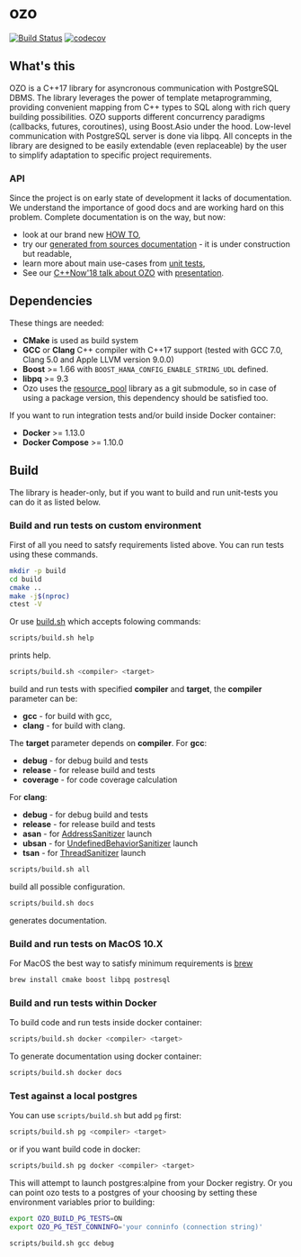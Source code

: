 # ozo

[![Build Status](https://travis-ci.org/yandex/ozo.svg?branch=master)](https://travis-ci.org/yandex/ozo)
[![codecov](https://codecov.io/gh/yandex/ozo/branch/master/graph/badge.svg)](https://codecov.io/gh/yandex/ozo)

## What's this

OZO is a C++17 library for asyncronous communication with PostgreSQL DBMS.
The library leverages the power of template metaprogramming, providing convenient mapping from C++ types to SQL along with rich query building possibilities. OZO supports different concurrency paradigms (callbacks, futures, coroutines), using Boost.Asio under the hood. Low-level communication with PostgreSQL server is done via libpq. All concepts in the library are designed to be easily extendable (even replaceable) by the user to simplify adaptation to specific project requirements.

### API

Since the project is on early state of development it lacks of documentation. We understand the importance of good docs and are working hard on this problem. Complete documentation is on the way, but now:

* look at our brand new [HOW TO](docs/howto.md),
* try our [generated from sources documentation](https://yandex.github.io/ozo/) - it is under construction but readable,
* learn more about main use-cases from [unit tests](tests/integration/request_integration.cpp),
* See our [C++Now'18 talk about OZO](https://youtu.be/-1zbaxuUsMA) with [presentation](https://github.com/boostcon/cppnow_presentations_2018/blob/master/05-09-2018_wednesday/design_and_implementation_of_dbms_asynchronous_client_library__roman_siromakha__cppnow_05092018.pdf).

## Dependencies

These things are needed:

* **CMake** is used as build system
* **GCC** or **Clang** C++ compiler with C++17 support (tested with GCC 7.0, Clang 5.0 and Apple LLVM version 9.0.0)
* **Boost** >= 1.66 with `BOOST_HANA_CONFIG_ENABLE_STRING_UDL` defined.
* **libpq** >= 9.3
* Ozo uses the [resource_pool](https://github.com/elsid/resource_pool) library as a git submodule, so in case of using a package version, this dependency should be satisfied too.

If you want to run integration tests and/or build inside Docker container:
* **Docker** >= 1.13.0
* **Docker Compose** >= 1.10.0

## Build

The library is header-only, but if you want to build and run unit-tests you can do it as listed below.

### Build and run tests on custom environment

First of all you need to satsfy requirements listed above. You can run tests using these commands.

```bash
mkdir -p build
cd build
cmake ..
make -j$(nproc)
ctest -V
```

Or use [build.sh](scripts/build.sh) which accepts folowing commands:

```bash
scripts/build.sh help
```

prints help.

```bash
scripts/build.sh <compiler> <target>
```

build and run tests with specified **compiler** and **target**, the **compiler** parameter can be:

* **gcc** - for build with gcc,
* **clang** - for build with clang.

The **target** parameter depends on **compiler**.
For **gcc**:

* **debug** - for debug build and tests
* **release** - for release build and tests
* **coverage** - for code coverage calculation

For **clang**:

* **debug** - for debug build and tests
* **release** - for release build and tests
* **asan** - for [AddressSanitizer](https://clang.llvm.org/docs/AddressSanitizer.html) launch
* **ubsan** - for [UndefinedBehaviorSanitizer](https://clang.llvm.org/docs/UndefinedBehaviorSanitizer.html) launch
* **tsan** - for [ThreadSanitizer](https://clang.llvm.org/docs/ThreadSanitizer.html) launch

```bash
scripts/build.sh all
```

build all possible configuration.

```bash
scripts/build.sh docs
```

generates documentation.

### Build and run tests on MacOS 10.X

For MacOS the best way to satisfy minimum requirements is [brew](https://brew.sh/)

```bash
brew install cmake boost libpq postresql
```

### Build and run tests within Docker

To build code and run tests inside docker container:

```bash
scripts/build.sh docker <compiler> <target>
```

To generate documentation using docker container:

```bash
scripts/build.sh docker docs
```

### Test against a local postgres

You can use `scripts/build.sh` but add `pg` first:

```bash
scripts/build.sh pg <compiler> <target>
```

or if you want build code in docker:

```bash
scripts/build.sh pg docker <compiler> <target>
```

This will attempt to launch postgres:alpine from your Docker registry.
Or you can point ozo tests to a postgres of your choosing by setting these environment variables prior to building:

```bash
export OZO_BUILD_PG_TESTS=ON
export OZO_PG_TEST_CONNINFO='your conninfo (connection string)'

scripts/build.sh gcc debug
```
